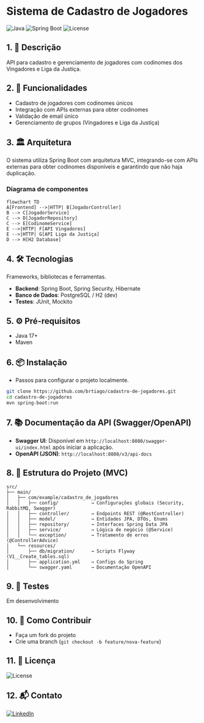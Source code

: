 # Sistema de Cadastro de Jogadores
<p align="left">
  <img src="https://img.shields.io/badge/Java-17-blue" alt="Java"/>
  <img src="https://img.shields.io/badge/Spring%20Boot-3.x-green" alt="Spring Boot"/>
  <img src="https://img.shields.io/badge/license-MIT-orange" alt="License"/>
</p>

## 1. 📝 Descrição
API para cadastro e gerenciamento de jogadores com codinomes dos Vingadores e Liga da Justiça.


## 2. 🚀 Funcionalidades
* Cadastro de jogadores com codinomes únicos
* Integração com APIs externas para obter codinomes
* Validação de email único
* Gerenciamento de grupos (Vingadores e Liga da Justiça)

## 3. 🏛️ Arquitetura

O sistema utiliza Spring Boot com arquitetura MVC, integrando-se com APIs externas para obter codinomes 
disponíveis e garantindo que não haja duplicação.

### Diagrama de componentes

```mermaid
flowchart TD
A[Frontend] -->|HTTP| B[JogadorController]
B --> C[JogadorService]
C --> D[JogadorRepository]
C --> E[CodinomeService]
E -->|HTTP| F[API Vingadores]
E -->|HTTP| G[API Liga da Justiça]
D --> H[H2 Database]
```


## 4. 🛠️ Tecnologias

Frameworks, bibliotecas e ferramentas.

- **Backend**: Spring Boot, Spring Security, Hibernate
- **Banco de Dados**: PostgreSQL / H2 (dev)
- **Testes**: JUnit, Mockito

## 5. ⚙️ Pré-requisitos

* Java 17+
* Maven

## 6. 📦 Instalação
* Passos para configurar o projeto localmente.
```bash
git clone https://github.com/brtiago/cadastro-de-jogadores.git  
cd cadastro-de-jogadores  
mvn spring-boot:run
```

## 7. 📚 Documentação da API (Swagger/OpenAPI)
- **Swagger UI**: Disponível em `http://localhost:8080/swagger-ui/index.html` após iniciar a aplicação.
- **OpenAPI (JSON)**: `http://localhost:8080/v3/api-docs`

## 8. 📂 Estrutura do Projeto (MVC)

``` plaintext
src/
├── main/
│   ├── com/example/cadastro_de_jogadores
│   │   ├── config/            → Configurações globais (Security, RabbitMQ, Swagger)
│   │   ├── controller/        → Endpoints REST (@RestController)
│   │   ├── model/             → Entidades JPA, DTOs, Enums
│   │   ├── repository/        → Interfaces Spring Data JPA
│   │   ├── service/           → Lógica de negócio (@Service)
│   │   └── exception/         → Tratamento de erros (@ControllerAdvice)
│   └── resources/
│       ├── db/migration/      → Scripts Flyway (V1__Create_tables.sql)
│       ├── application.yml    → Configs do Spring
│       └── swagger.yaml       → Documentação OpenAPI
```

## 9. 🧪 Testes
Em desenvolvimento

## 10. 🤝 Como Contribuir
* Faça um fork do projeto
* Crie uma branch (`git checkout -b feature/nova-feature`)

## 11. 📄 Licença
![License](https://img.shields.io/badge/license-MIT-orange)

## 12. 📬 Contato
[![LinkedIn](https://img.shields.io/badge/LinkedIn-0077B5?style=for-the-badge&logo=linkedin&logoColor=white)](https://www.linkedin.com/in/tgribeiro/)
